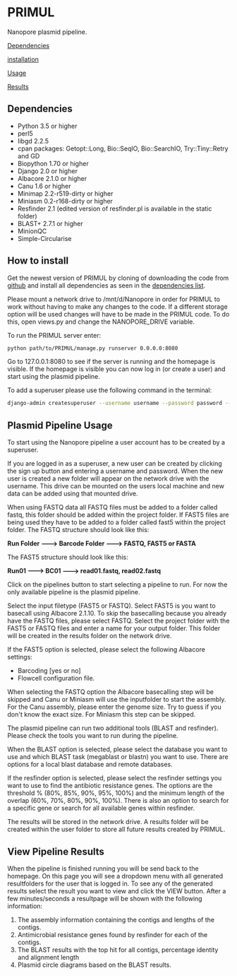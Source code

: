 # PRIMUL
Nanopore plasmid pipeline.

[Dependencies](#dependencies)

[installation](#installation)

[Usage](#usage)

[Results](#results)

## <a name="dependencies"></a>Dependencies

* Python 3.5 or higher
* perl5
* libgd 2.2.5
* cpan packages: Getopt::Long, Bio::SeqIO, Bio::SearchIO, Try::Tiny::Retry and GD
* Biopython 1.70 or higher
* Django 2.0 or higher
* Albacore 2.1.0 or higher
* Canu 1.6 or higher
* Minimap 2.2-r519-dirty or higher
* Miniasm 0.2-r168-dirty or higher
* Resfinder 2.1 (edited version of resfinder.pl is available in the static folder)
* BLAST+ 2.7.1 or higher
* MinionQC
* Simple-Circularise

## <a name="installation"></a>How to install

Get the newest version of PRIMUL by cloning of downloading the code from [github](https://github.com/ErasmusMC-Bioinformatics/PRIMUL) and
install all dependencies as seen in the [dependencies list](#dependencies).

Please mount a network drive to /mnt/d/Nanopore in order for PRIMUL to work without having to make any changes to the code.
If a different storage option will be used changes will have to be made in the PRIMUL code. To do this, open views.py and change the NANOPORE_DRIVE variable.

To run the PRIMUL server enter:

```bash
python path/to/PRIMUL/manage.py runserver 0.0.0.0:8080
```

Go to 127.0.0.1:8080 to see if the server is running and the homepage is visible. If the homepage is visible you can now log in (or create a user) and start using the plasmid pipeline.

To add a superuser please use the following command in the terminal: 

```bash
django-admin createsuperuser --username username --password password --database /path/to/database
```

## <a name="usage"></a>Plasmid Pipeline Usage

To start using the Nanopore pipeline a user account has to be created by a superuser.

If you are logged in as a superuser, a new user can be created by clicking the sign up button and entering a username and password. When the new user is created a new folder will appear on the network drive with the username. This drive can be mounted on the users local machine and new data can be added using that mounted drive.

When using FASTQ data all FASTQ files must be added to a folder called fastq, this folder should be added within the project folder. If FAST5 files are being used they have to be added to a folder called fast5 within the project folder.
The FASTQ structure should look like this:

<b>Run Folder ---> Barcode Folder ---> FASTQ, FAST5 or FASTA</b>

The FAST5 structure should look like this:

<b>Run01 ---> BC01 ---> read01.fastq, read02.fastq</b>

Click on the pipelines button to start selecting a pipeline to run. For now the only available pipeline is the plasmid pipeline.

Select the input filetype (FAST5 or FASTQ). Select FAST5 is you want to basecall using Albacore 2.1.10. 
To skip the basecalling because you already have the FASTQ files, please select FASTQ. Select the project folder with the FAST5 or FASTQ files and enter a name for your output folder. This folder will be created in the results folder on the network drive.

If the FAST5 option is selected, please select the following Albacore settings:

* Barcoding [yes or no]
* Flowcell configuration file.

When selecting the FASTQ option the Albacore basecalling step will be skipped and Canu or Miniasm will use the inputfolder to start the assembly. For the Canu assembly, please enter the genome size. Try to guess if you don't know the exact size. For Miniasm this step can be skipped.

The plasmid pipeline can run two additional tools (BLAST and resfinder). Please check the tools you want to run during the pipeline.

When the BLAST option is selected, please select the database you want to use and which BLAST task (megablast or blastn) you want to use. There are options for a local blast database and remote databases.

If the resfinder option is selected, please select the resfinder settings you want to use to find the antibiotic resistance genes.
The options are the threshold % (80%, 85%, 90%, 95%, 100%) and the minimum length of the overlap (60%, 70%, 80%, 90%, 100%).
There is also an option to search for a specific gene or search for all available genes within resfinder.

The results will be stored in the network drive. A results folder will be created within the user folder to store all future results created by PRIMUL.

## <a name="results"></a>View Pipeline Results
When the pipeline is finished running you will be send back to the homepage. On this page you will see a dropdown menu with all generated resultfolders for the user that is logged in. To see any of the generated results select the result you want to view and click the VIEW button. After a few minutes/seconds a resultpage will be shown with the following information:

1. The assembly information containing the contigs and lengths of the contigs.
2. Antimicrobial resistance genes found by resfinder for each of the contigs.
3. The BLAST results with the top hit for all contigs, percentage identity and alignment length
4. Plasmid circle diagrams based on the BLAST results.
